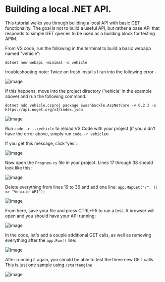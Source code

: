 # Building a local .NET API.
This tutorial walks you through building a local API with basic GET functionality.  The goal is not to build a useful API, but rather a base API that responds to simple GET queries to be used as a building block for testing APIM.

From VS code, run the following in the terminal to build a basic webapp named "vehicle":

`dotnet new webapi -minimal -o vehicle`

troubleshooting note:
Twice on fresh installs I ran into the following error -

![image](https://user-images.githubusercontent.com/16612216/148631462-ea48c798-f4e5-46a9-8292-4ba67fa596a1.png)

If this happens, move into the project directory ('vehicle' in the example above) and run the following command:

`dotnet add vehicle.csproj package Swashbuckle.AspNetCore -v 6.2.3 -s https://api.nuget.org/v3/index.json`

![image](https://user-images.githubusercontent.com/16612216/148631609-ef8bee80-128c-43ab-88be-8f792f9d7498.png)

Run `code -r ..\vehicle` to reload VS Code with your project (if you didn't have the error above, simply run `code -r vehicle`o

If you get this message, click 'yes':

![image](https://user-images.githubusercontent.com/16612216/148631675-0f45b282-eb93-4d8d-b329-d45af49ce203.png)

Now open the `Program.cs` file in your project.  Lines 17 through 38 should look like this:

![image](https://user-images.githubusercontent.com/16612216/148631711-12669201-d441-49f4-94ef-ed18cdc90d67.png)

Delete everything from lines 19 to 36 and add one line: `app.MapGet("/", () => "Vehicle API");`

![image](https://user-images.githubusercontent.com/16612216/148631761-41522d5a-067c-4418-b69d-dea9cb250b63.png)

From here, save your file and press CTRL+F5 to run a test.  A browser will open and you should have your API running:

![image](https://user-images.githubusercontent.com/16612216/148631813-af17b5ff-a9a1-4dc7-8c7b-14460be68477.png)

In the code, let's add a couple additional GET calls, as well as removing everything after the `app.Run()` line:

![image](https://user-images.githubusercontent.com/16612216/148631882-803e9c4e-608e-4a0b-a68d-bbc4b6ef89ac.png)

After running it again, you should be able to test the three new GET calls.  This is just one sample using `/startengine`

![image](https://user-images.githubusercontent.com/16612216/148631929-117551c1-fd00-45e8-a14e-918a3fdba4bd.png)
